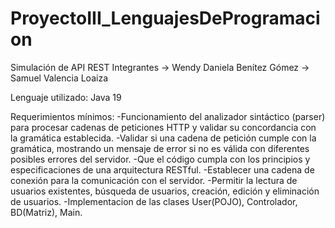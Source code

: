 # ProyectoIII_LenguajesDeProgramacion
Simulación de API REST
Integrantes -> Wendy Daniela Benítez Gómez
            -> Samuel Valencia Loaiza

Lenguaje utilizado: Java 19

Requerimientos mínimos:
-Funcionamiento del analizador sintáctico (parser) para procesar cadenas de peticiones HTTP y validar su concordancia con la gramática establecida.
-Validar si una cadena de petición cumple con la gramática, mostrando un mensaje de error si no es válida con diferentes posibles errores del servidor.
-Que el código cumpla con los principios y especificaciones de una arquitectura RESTful.
-Establecer una cadena de conexión para la comunicación con el servidor.
-Permitir la lectura de usuarios existentes, búsqueda de usuarios, creación, edición y eliminación de usuarios.
-Implementacion de las clases User(POJO), Controlador, BD(Matriz), Main.
